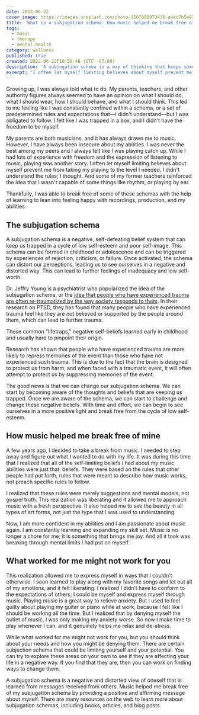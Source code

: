```yaml
---
date: 2022-06-22
cover_image: https://images.unsplash.com/photo-1507808973436-a4ed7b5e87c9
title: 'What is a subjugation schema: How music helped me break free of mine'
tags:
  - music
  - therapy
  - mental-health
category: wellness
published: true
created: 2022-06-22T10:58:48 (UTC -07:00)
description: 'A subjugation schema is a way of thinking that keeps someone in a subordinate or inferior position. In my case, it was a way of thinking that made me believe I was not good enough to pursue my dream of becoming a musician. Through music, I was able to break free of this way of thinking and achieve my goal.'
excerpt: "I often let myself limiting believes about myself prevent me from taking my playing to the level I needed. I didn't understand the rules; I thought. And some of my former teachers reinforced the idea that I wasn't capable of some things"
---
```


Growing up, I was always told what to do. My parents, teachers, and other authority figures always seemed to have an opinion on what I should do, what I should wear, how I should behave, and what I should think. This led to me feeling like I was constantly confined within a schema, or a set of predetermined rules and expectations that—I didn't understand—but I was obligated to follow. I felt like I was trapped in a box, and I didn't have the freedom to be myself.

My parents are both musicians, and it has always drawn me to music. However, I have always been insecure about my abilities. I was never the best among my peers and I always felt like I was playing catch up. While I had lots of experience with freedom and the expression of listening to music, playing was another story. I often let myself limiting believes about myself prevent me from taking my playing to the level I needed. I didn't understand the rules; I thought. And some of my former teachers reinforced the idea that I wasn't capable of some things like rhythm, or playing by ear.

Thankfully, I was able to break free of some of these schemas with the help of learning to lean into feeling happy with recordings, production, and my abilities.

## The subjugation schema

A subjugation schema is a negative, self-defeating belief system that can keep us trapped in a cycle of low self-esteem and poor self-image. This schema can be formed in childhood or adolescence and can be triggered by experiences of rejection, criticism, or failure. Once activated, the schema can distort our perceptions, leading us to see ourselves in a negative and distorted way. This can lead to further feelings of inadequacy and low self-worth.

Dr. Jeffry Young is a psychiatrist who popularized the idea of the subjugation schema, or the [idea that people who have experienced trauma are often re-traumatized by the way society responds to them](https://www.schematherapytrainingonline.com/p/blog-schema-therapy-founder-jeffrey-young-podcast-12). In their research on PTSD, they has found that many people who have experienced trauma feel like they are not believed or supported by the people around them, which can lead to further trauma.

These common "lifetraps," negative self-beliefs learned early in childhood and usually hard to pinpoint their origin.

Research has shown that people who have experienced trauma are more likely to repress memories of the event than those who have not experienced such trauma. This is due to the fact that the brain is designed to protect us from harm, and when faced with a traumatic event, it will often attempt to protect us by suppressing memories of the event.

The good news is that we can change our subjugation schema. We can start by becoming aware of the thoughts and beliefs that are keeping us trapped. Once we are aware of the schema, we can start to challenge and change these negative beliefs. With time and effort, we can begin to see ourselves in a more positive light and break free from the cycle of low self-esteem.

## How music helped me break free of mine

A few years ago, I decided to take a break from music. I needed to step away and figure out what I wanted to do with my life. It was during this time that I realized that all of the self-limiting beliefs I had about my music abilities were just that: beliefs. They were based on the rules that other people had put forth, rules that were meant to describe how music works, not preach specific rules to follow.

I realized that these rules were merely suggestions and mental models, not gospel truth. This realization was liberating and it allowed me to approach music with a fresh perspective. It also helped me to see the beauty in all types of art forms, not just the type that I was used to understanding.

Now, I am more confident in my abilities and I am passionate about music again. I am constantly learning and expanding my skill set. Music is no longer a chore for me; it is something that brings me joy. And all it took was breaking through mental limits I had put on myself.

## What worked for me might not work for you

This realization allowed me to express myself in ways that I couldn’t otherwise. I soon learned to play along with my favorite songs and let out all of my emotions, and it felt liberating: I realized I didn’t have to conform to the expectations of others; I could be myself and express myself through music.
Playing music is a great way to relieve anxiety. But I used to feel guilty about playing my guitar or piano while at work, because I felt like I should be working all the time. But I realized that by denying myself the outlet of music, I was only making my anxiety worse. So now I make time to play whenever I can, and it genuinely helps me relax and de-stress.

While what worked for me might not work for you, but you should think about your needs and how you might be denying them. There are certain subjection schema that could be limiting yourself and your potential. You can try to explore these areas on your own to see if they are affecting your life in a negative way. If you find that they are, then you can work on finding ways to change them.

A subjugation schema is a negative and distorted view of oneself that is learned from messages received from others. Music helped me break free of my subjugation schema by providing a positive and affirming message about myself. There are many resources on the web to learn more about subjugation schemas, including books, articles, and blog posts.

